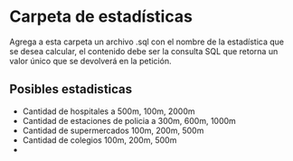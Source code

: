 # Carpeta de estadísticas

Agrega a esta carpeta un archivo .sql con el nombre de la estadística que se desea
calcular, el contenido debe ser la consulta SQL que retorna un valor único que se devolverá en la petición.


## Posibles estadisticas

* Cantidad de hospitales a 500m, 100m, 2000m
* Cantidad de estaciones de policia a 300m, 600m, 1000m
* Cantidad de supermercados 100m, 200m, 500m
* Cantidad de colegios 100m, 200m, 500m
* 



